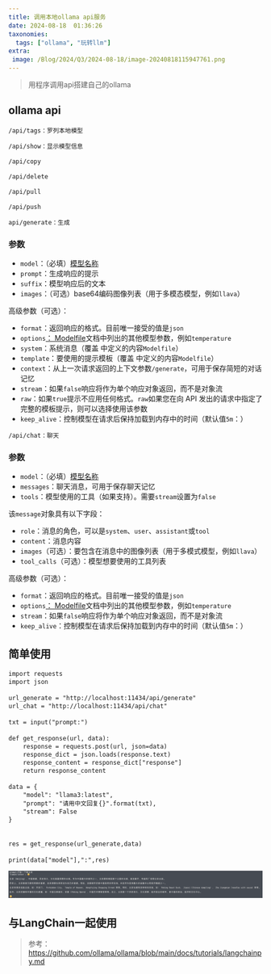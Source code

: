 ```yaml
---
title: 调用本地ollama api服务
date: 2024-08-18  01:36:26 
taxonomies:
  tags: ["ollama", "玩转llm"]
extra:
 image: /Blog/2024/Q3/2024-08-18/image-20240818115947761.png
---
```


> 用程序调用api搭建自己的ollama

## ollama api

```
/api/tags：罗列本地模型
```

```
/api/show：显示模型信息
```

```
/api/copy
```

```
/api/delete
```

```
/api/pull
```

```
/api/push
```



````
api/generate：生成
````

### 参数

- `model`：（必填）[模型名称](https://github.com/ollama/ollama/blob/main/docs/api.md#model-names)
- `prompt`：生成响应的提示
- `suffix`：模型响应后的文本
- `images`：（可选）base64编码图像列表（用于多模态模型，例如`llava`）

高级参数（可选）：

- `format`：返回响应的格式。目前唯一接受的值是`json`
- `options`[： Modelfile](https://github.com/ollama/ollama/blob/main/docs/modelfile.md#valid-parameters-and-values)文档中列出的其他模型参数，例如`temperature`
- `system`：系统消息（覆盖 中定义的内容`Modelfile`）
- `template`：要使用的提示模板（覆盖 中定义的内容`Modelfile`）
- `context`：从上一次请求返回的上下文参数`/generate`，可用于保存简短的对话记忆
- `stream`：如果`false`响应将作为单个响应对象返回，而不是对象流
- `raw`：如果`true`提示不应用任何格式。`raw`如果您在向 API 发出的请求中指定了完整的模板提示，则可以选择使用该参数
- `keep_alive`：控制模型在请求后保持加载到内存中的时间（默认值`5m`：）



```
/api/chat：聊天
```

### 参数

- `model`：（必填）[模型名称](https://github.com/ollama/ollama/blob/main/docs/api.md#model-names)
- `messages`：聊天消息，可用于保存聊天记忆
- `tools`：模型使用的工具（如果支持）。需要`stream`设置为`false`

该`message`对象具有以下字段：

- `role`：消息的角色，可以是`system`、`user`、`assistant`或`tool`
- `content`：消息内容
- `images`（可选）：要包含在消息中的图像列表（用于多模式模型，例如`llava`）
- `tool_calls`（可选）：模型想要使用的工具列表

高级参数（可选）：

- `format`：返回响应的格式。目前唯一接受的值是`json`
- `options`[： Modelfile](https://github.com/ollama/ollama/blob/main/docs/modelfile.md#valid-parameters-and-values)文档中列出的其他模型参数，例如`temperature`
- `stream`：如果`false`响应将作为单个响应对象返回，而不是对象流
- `keep_alive`：控制模型在请求后保持加载到内存中的时间（默认值`5m`：）



## 简单使用

```
import requests
import json

url_generate = "http://localhost:11434/api/generate"
url_chat = "http://localhost:11434/api/chat"

txt = input("prompt:")

def get_response(url, data):
    response = requests.post(url, json=data)
    response_dict = json.loads(response.text)
    response_content = response_dict["response"]
    return response_content

data = {
    "model": "llama3:latest",
    "prompt": "请用中文回复{}".format(txt),
    "stream": False
}


res = get_response(url_generate,data)

print(data["model"],":",res)
```

![image-20240818115947761](image-20240818115947761.png)

## 与LangChain一起使用

> 参考：https://github.com/ollama/ollama/blob/main/docs/tutorials/langchainpy.md
